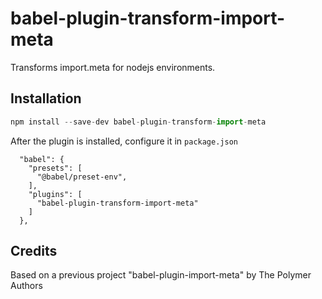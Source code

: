 # babel-plugin-transform-import-meta

Transforms import.meta for nodejs environments.

## Installation

```javascript
npm install --save-dev babel-plugin-transform-import-meta
```

After the plugin is installed, configure it in `package.json`

```
  "babel": {
    "presets": [
      "@babel/preset-env",
    ],
    "plugins": [
      "babel-plugin-transform-import-meta"
    ]
  },
```

## Credits

Based on a previous project "babel-plugin-import-meta" by The Polymer Authors
